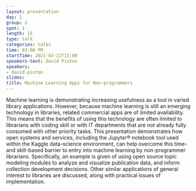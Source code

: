 ```yaml
---
layout: presentation
day: 1
group: 2
spot: 1
length: 15
type: talk
categories: talks
time: 03:00 PM
startTime: 2021-03-22T15:00
speakers-text: David Pixton
speakers:
- david-pixton
slides: 
title: Machine Learning Apps for Non-programmers
---
```

Machine learning is demonstrating increasing usefulness as a tool in varied library applications. However, because machine learning is still an emerging technology in libraries, related commercial apps are of limited availability. This means that the benefits of using this technology are often limited to librarians with coding skill or with IT departments that are not already fully consumed with other priority tasks. This presentation demonstrates how open systems and services, including the Jupyter® notebook tool used within the Kaggle data-science environment, can help overcome this time- and skill-based barrier to entry into machine learning by non-programmer librarians. Specifically, an example is given of using open source topic modeling modules to analyze and visualize publication data, and inform collection development decisions. Other similar applications of general interest to libraries are discussed, along with practical issues of implementation.
